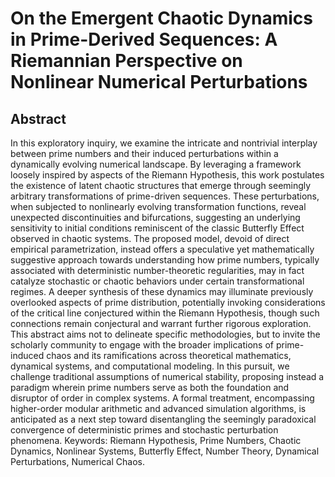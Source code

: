 # On the Emergent Chaotic Dynamics in Prime-Derived Sequences: A Riemannian Perspective on Nonlinear Numerical Perturbations

## Abstract

In this exploratory inquiry, we examine the intricate and nontrivial interplay between prime numbers and their induced perturbations within a dynamically evolving numerical landscape. By leveraging a framework loosely inspired by aspects of the Riemann Hypothesis, this work postulates the existence of latent chaotic structures that emerge through seemingly arbitrary transformations of prime-driven sequences. These perturbations, when subjected to nonlinearly evolving transformation functions, reveal unexpected discontinuities and bifurcations, suggesting an underlying sensitivity to initial conditions reminiscent of the classic Butterfly Effect observed in chaotic systems.
The proposed model, devoid of direct empirical parametrization, instead offers a speculative yet mathematically suggestive approach towards understanding how prime numbers, typically associated with deterministic number-theoretic regularities, may in fact catalyze stochastic or chaotic behaviors under certain transformational regimes. A deeper synthesis of these dynamics may illuminate previously overlooked aspects of prime distribution, potentially invoking considerations of the critical line conjectured within the Riemann Hypothesis, though such connections remain conjectural and warrant further rigorous exploration.
This abstract aims not to delineate specific methodologies, but to invite the scholarly community to engage with the broader implications of prime-induced chaos and its ramifications across theoretical mathematics, dynamical systems, and computational modeling. In this pursuit, we challenge traditional assumptions of numerical stability, proposing instead a paradigm wherein prime numbers serve as both the foundation and disruptor of order in complex systems. A formal treatment, encompassing higher-order modular arithmetic and advanced simulation algorithms, is anticipated as a next step toward disentangling the seemingly paradoxical convergence of deterministic primes and stochastic perturbation phenomena.
Keywords: Riemann Hypothesis, Prime Numbers, Chaotic Dynamics, Nonlinear Systems, Butterfly Effect, Number Theory, Dynamical Perturbations, Numerical Chaos.